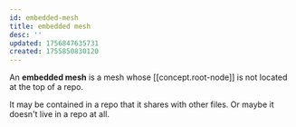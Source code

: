 ```yaml
---
id: embedded-mesh
title: embedded mesh
desc: ''
updated: 1756847635731
created: 1755850830120
---
```


An **embedded mesh** is a mesh whose [[concept.root-node]] is not located at the top of a repo.

It may be contained in a repo that it shares with other files. Or maybe it doesn't live in a repo at all.

